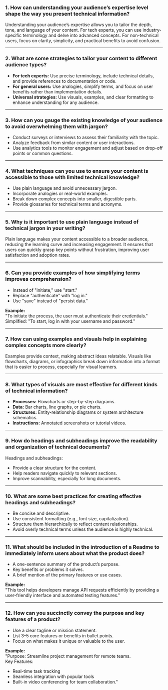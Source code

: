 ### 1. **How can understanding your audience’s expertise level shape the way you present technical information?**

Understanding your audience’s expertise allows you to tailor the depth, tone, and language of your content. For tech experts, you can use industry-specific terminology and delve into advanced concepts. For non-technical users, focus on clarity, simplicity, and practical benefits to avoid confusion.

---

### 2. **What are some strategies to tailor your content to different audience types?**

- **For tech experts:** Use precise terminology, include technical details, and provide references to documentation or code.
- **For general users:** Use analogies, simplify terms, and focus on user benefits rather than implementation details.
- **Universal strategies:** Use visuals, examples, and clear formatting to enhance understanding for any audience.

---

### 3. **How can you gauge the existing knowledge of your audience to avoid overwhelming them with jargon?**

- Conduct surveys or interviews to assess their familiarity with the topic.
- Analyze feedback from similar content or user interactions.
- Use analytics tools to monitor engagement and adjust based on drop-off points or common questions.

---

### 4. **What techniques can you use to ensure your content is accessible to those with limited technical knowledge?**

- Use plain language and avoid unnecessary jargon.
- Incorporate analogies or real-world examples.
- Break down complex concepts into smaller, digestible parts.
- Provide glossaries for technical terms and acronyms.

---

### 5. **Why is it important to use plain language instead of technical jargon in your writing?**

Plain language makes your content accessible to a broader audience, reducing the learning curve and increasing engagement. It ensures that users can quickly grasp key points without frustration, improving user satisfaction and adoption rates.

---

### 6. **Can you provide examples of how simplifying terms improves comprehension?**

- Instead of "initiate," use "start."
- Replace "authenticate" with "log in."
- Use "save" instead of "persist data."

**Example:**  
"To initiate the process, the user must authenticate their credentials."  
Simplified: "To start, log in with your username and password."

---

### 7. **How can using examples and visuals help in explaining complex concepts more clearly?**

Examples provide context, making abstract ideas relatable. Visuals like flowcharts, diagrams, or infographics break down information into a format that is easier to process, especially for visual learners.

---

### 8. **What types of visuals are most effective for different kinds of technical information?**

- **Processes:** Flowcharts or step-by-step diagrams.
- **Data:** Bar charts, line graphs, or pie charts.
- **Structures:** Entity-relationship diagrams or system architecture schematics.
- **Instructions:** Annotated screenshots or tutorial videos.

---

### 9. **How do headings and subheadings improve the readability and organization of technical documents?**

Headings and subheadings:
- Provide a clear structure for the content.
- Help readers navigate quickly to relevant sections.
- Improve scannability, especially for long documents.

---

### 10. **What are some best practices for creating effective headings and subheadings?**

- Be concise and descriptive.
- Use consistent formatting (e.g., font size, capitalization).
- Structure them hierarchically to reflect content relationships.
- Avoid overly technical terms unless the audience is highly technical.

---

### 11. **What should be included in the introduction of a Readme to immediately inform users about what the product does?**

- A one-sentence summary of the product’s purpose.
- Key benefits or problems it solves.
- A brief mention of the primary features or use cases.

**Example:**  
"This tool helps developers manage API requests efficiently by providing a user-friendly interface and automated testing features."

---

### 12. **How can you succinctly convey the purpose and key features of a product?**

- Use a clear tagline or mission statement.  
- List 3–5 core features or benefits in bullet points.  
- Focus on what makes it unique or valuable to the user.

**Example:**  
"Purpose: Streamline project management for remote teams.  
Key Features:  
- Real-time task tracking  
- Seamless integration with popular tools  
- Built-in video conferencing for team collaboration."
